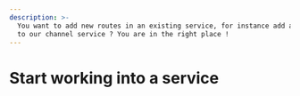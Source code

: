 ```yaml
---
description: >-
  You want to add new routes in an existing service, for instance add a feature
  to our channel service ? You are in the right place !
---
```


# Start working into a service

